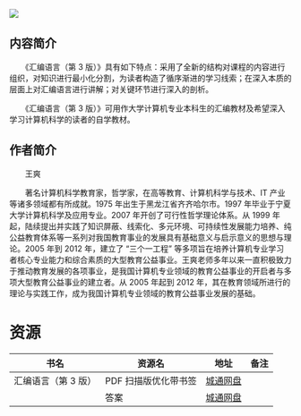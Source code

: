 ![](http://img3m3.ddimg.cn/74/10/25178843-1_u_2.jpg)

## 内容简介

　　《汇编语言（第 3 版）》具有如下特点：采用了全新的结构对课程的内容进行组织，对知识进行最小化分割，为读者构造了循序渐进的学习线索；在深入本质的层面上对汇编语言进行讲解；对关键环节进行深入的剖析。

　　《汇编语言（第 3 版）》可用作大学计算机专业本科生的汇编教材及希望深入学习计算机科学的读者的自学教材。

## 作者简介

　　王爽

　　著名计算机科学教育家，哲学家，在高等教育、计算机科学与技术、IT 产业等诸多领域都有所成就。1975 年出生于黑龙江省齐齐哈尔市。1997 年毕业于宁夏大学计算机科学及应用专业。2007 年开创了可行性哲学理论体系。从 1999 年起，陆续提出并实践了知识屏蔽、线索化、多元环境、可持续性发展能力培养、纯公益教育体系等一系列对我国教育事业的发展具有基础意义与启示意义的思想与理论。2005 年到 2012 年，建立了 “三个一工程” 等多项旨在培养计算机专业学习者核心专业能力和综合素质的大型教育公益事业。王爽老师多年以来一直积极致力于推动教育发展的各项事业，是我国计算机专业领域的教育公益事业的开启者与多项大型教育公益事业的建立者。从 2005 年起到 2012 年，其在教育领域所进行的理论与实践工作，成为我国计算机专业领域的教育公益事业发展的基础。

# 资源

|书名|资源名|地址|备注|
|---|---|---|---|
|汇编语言（第 3 版）|PDF 扫描版优化带书签|[城通网盘](https://u11215426.pipipan.com/fs/11215426-332086824)||
||答案|[城通网盘](https://u11215426.pipipan.com/fs/11215426-332086695)||
